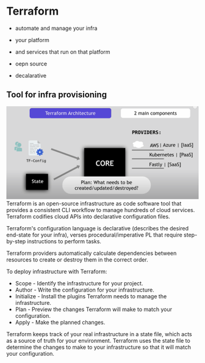 # Terraform

- automate and manage your infra
- your platform
- and services that run on that platform

- oepn source
- decalarative

## Tool for infra provisioning

![Terraform Architecture](https://github.com/joyhuan/TechBlogs/blob/master/images/TerraformArchitecture.png)
Terraform is an open-source infrastructure as code software tool that provides a consistent CLI workflow to manage hundreds of cloud services. Terraform codifies cloud APIs into declarative configuration files.

Terraform's configuration language is declarative (describes the desired end-state for your infra), verses procedural/imperative PL that require step-by-step instructions to perform tasks. 

Terraform providers automatically calculate dependencies between resources to create or destroy them in the correct order.


To deploy infrastructure with Terraform:

- Scope - Identify the infrastructure for your project.
- Author - Write the configuration for your infrastructure.
- Initialize - Install the plugins Terraform needs to manage the infrastructure.
- Plan - Preview the changes Terraform will make to match your configuration.
- Apply - Make the planned changes.

Terraform keeps track of your real infrastructure in a state file, which acts as a source of truth for your environment. Terraform uses the state file to determine the changes to make to your infrastructure so that it will match your configuration.

